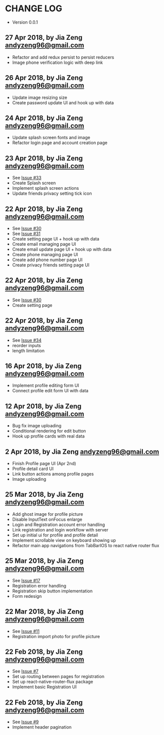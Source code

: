 # CHANGE LOG
<!-- Format:
## 23 Jan 2018, by Jia Zeng <andyzeng96@gmail.com>
* Change 1, issue #12
* Change 2
* Change 3

if there is corresponding issue, state it
-->

* Version 0.0.1

## 27 Apr 2018, by Jia Zeng <andyzeng96@gmail.com>
* Refactor and add redux persist to persist reducers
* Image phone verification logic with deep link

## 26 Apr 2018, by Jia Zeng <andyzeng96@gmail.com>
* Update image resizing size
* Create password update UI and hook up with data

## 24 Apr 2018, by Jia Zeng <andyzeng96@gmail.com>
* Update splash screen fonts and image
* Refactor login page and account creation page

## 23 Apr 2018, by Jia Zeng <andyzeng96@gmail.com>
* See [Issue #33](https://github.com/somechild/goalmogul-ios/issues/33)
* Create Splash screen
* Implement splash screen actions
* Update friends privacy setting tick icon

## 22 Apr 2018, by Jia Zeng <andyzeng96@gmail.com>
* See [Issue #30](https://github.com/somechild/goalmogul-ios/issues/30)
* See [Issue #31](https://github.com/somechild/goalmogul-ios/issues/31)
* Create setting page UI + hook up with data
* Create email managing page UI
* Create email update page UI + hook up with data
* Create phone managing page UI
* Create add phone number page UI
* Create privacy friends setting page UI

## 22 Apr 2018, by Jia Zeng <andyzeng96@gmail.com>
* See [Issue #30](https://github.com/somechild/goalmogul-ios/issues/30)
* Create setting page

## 22 Apr 2018, by Jia Zeng <andyzeng96@gmail.com>
* See [Issue #34](https://github.com/somechild/goalmogul-ios/issues/34)
* reorder inputs
* length limitation

## 16 Apr 2018, by Jia Zeng <andyzeng96@gmail.com>
* Implement profile editing form UI
* Connect profile edit form UI with data

## 12 Apr 2018, by Jia Zeng <andyzeng96@gmail.com>
* Bug fix image uploading
* Conditional rendering for edit button
* Hook up profile cards with real data

## 2 Apr 2018, by Jia Zeng <andyzeng96@gmail.com>
* Finish Profile page UI (Apr 2nd)
* Profile detail card UI
* Link button actions among profile pages
* Image uploading

## 25 Mar 2018, by Jia Zeng <andyzeng96@gmail.com>
* Add ghost image for profile picture
* Disable InputText onFocus enlarge
* Login and Registration account error handling
* Link registration and login workflow with server
* Set up initial ui for profile and profile detail
* Implement scrollable view on keyboard showing up
* Refactor main app navigations from TabBarIOS to react native router flux

## 25 Mar 2018, by Jia Zeng <andyzeng96@gmail.com>
* See [Issue #17](https://github.com/somechild/goalmogul-ios/issues/17)
* Registration error handling
* Registration skip button implementation
* Form redesign

## 22 Mar 2018, by Jia Zeng <andyzeng96@gmail.com>
* See [Issue #11](https://github.com/somechild/goalmogul-ios/issues/11)
* Registration import photo for profile picture

## 22 Feb 2018, by Jia Zeng <andyzeng96@gmail.com>
* See [Issue #7](https://github.com/somechild/goalmogul-ios/issues/7)
* Set up routing between pages for registration
* Set up react-native-router-flux package
* Implement basic Registration UI

## 22 Feb 2018, by Jia Zeng <andyzeng96@gmail.com>
* See [Issue #9](https://github.com/somechild/goalmogul-ios/issues/9)
* Implement header pagination

